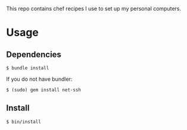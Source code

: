This repo contains chef recipes I use to set up my personal computers.

# Usage

## Dependencies

```shell
$ bundle install
```

If you do not have bundler:

```shell
$ (sudo) gem install net-ssh
```

## Install

```shell
$ bin/install
```

